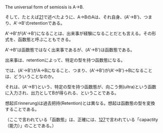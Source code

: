 The universal form of semiosis is A->B.

そして、たとえば[21](021.md)で述べたように、A->BのAは、それ自身、(A'->B')、つまり、A'->B'のretentionである。

A'->B'が(A'->B')になることは、出来事が経験になることだとも言える。その形式を、函数態と呼ぶこともできる。

A'->B'は函数態ではなく出来事であるが、(A'->B')は函数態である。

出来事は、retentionによって、特定の型を持つ函数態になる。

では、(A'->B')がA->Bになること、つまり、(A'->B')が(A'->B')->Bになることは、どういうことなのか。

それは、(A'->B')という、特定の型を持つ函数態が、向こう側(ultra)という函数に入力され、出力としてBが得られる、ということである。

想起(Erinnerung)は過去把持(Retention)とは異なる。想起は函数態の型を変換することである。

（ここで言われている「函数態」は、正確には、[127](127.md)で言われている「capactity（能力）」のことである。）
